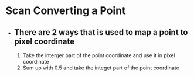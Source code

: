 # Scan Converting a Point

- There are 2 ways that is used to map a point to pixel coordinate
  ----
	1. Take the interger part of the point coordinate and use it in pixel coordinate
	2. Sum up with 0.5 and take the integet part of the point coordinate

